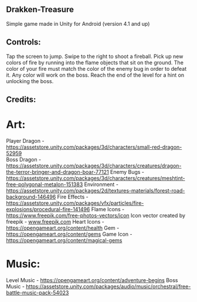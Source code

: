 ## Drakken-Treasure
Simple game made in Unity for Android (version 4.1 and up)

## Controls:
Tap the screen to jump.
Swipe to the right to shoot a fireball.
Pick up new colors of fire by running into the flame objects that sit on the ground.
The color of your fire must match the color of the enemy bug in order to defeat it. Any color will work on the boss.
Reach the end of the level for a hint on unlocking the boss.

## Credits:

# Art:
Player Dragon - https://assetstore.unity.com/packages/3d/characters/small-red-dragon-52959 </br>
Boss Dragon - https://assetstore.unity.com/packages/3d/characters/creatures/dragon-the-terror-bringer-and-dragon-boar-77121
Enemy Bugs - https://assetstore.unity.com/packages/3d/characters/creatures/meshtint-free-polygonal-metalon-151383
Environment - https://assetstore.unity.com/packages/2d/textures-materials/forest-road-background-146496
Fire Effects - https://assetstore.unity.com/packages/vfx/particles/fire-explosions/procedural-fire-141496
Flame Icons - https://www.freepik.com/free-photos-vectors/icon Icon vector created by freepik - www.freepik.com
Heart Icons - https://opengameart.org/content/health
Gem - https://opengameart.org/content/gems
Game Icon - https://opengameart.org/content/magical-gems

# Music:
Level Music - https://opengameart.org/content/adventure-begins
Boss Music - https://assetstore.unity.com/packages/audio/music/orchestral/free-battle-music-pack-54023
